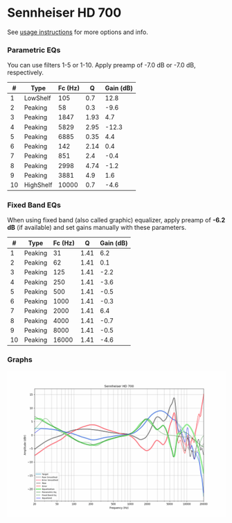 # Sennheiser HD 700
See [usage instructions](https://github.com/jaakkopasanen/AutoEq#usage) for more options and info.

### Parametric EQs
You can use filters 1-5 or 1-10. Apply preamp of -7.0 dB or -7.0 dB, respectively.

|   # | Type      |   Fc (Hz) |    Q |   Gain (dB) |
|-----|-----------|-----------|------|-------------|
|   1 | LowShelf  |       105 | 0.7  |        12.8 |
|   2 | Peaking   |        58 | 0.3  |        -9.6 |
|   3 | Peaking   |      1847 | 1.93 |         4.7 |
|   4 | Peaking   |      5829 | 2.95 |       -12.3 |
|   5 | Peaking   |      6885 | 0.35 |         4.4 |
|   6 | Peaking   |       142 | 2.14 |         0.4 |
|   7 | Peaking   |       851 | 2.4  |        -0.4 |
|   8 | Peaking   |      2998 | 4.74 |        -1.2 |
|   9 | Peaking   |      3881 | 4.9  |         1.6 |
|  10 | HighShelf |     10000 | 0.7  |        -4.6 |

### Fixed Band EQs
When using fixed band (also called graphic) equalizer, apply preamp of **-6.2 dB** (if available) and set gains manually with these parameters.

|   # | Type    |   Fc (Hz) |    Q |   Gain (dB) |
|-----|---------|-----------|------|-------------|
|   1 | Peaking |        31 | 1.41 |         6.2 |
|   2 | Peaking |        62 | 1.41 |         0.1 |
|   3 | Peaking |       125 | 1.41 |        -2.2 |
|   4 | Peaking |       250 | 1.41 |        -3.6 |
|   5 | Peaking |       500 | 1.41 |        -0.5 |
|   6 | Peaking |      1000 | 1.41 |        -0.3 |
|   7 | Peaking |      2000 | 1.41 |         6.4 |
|   8 | Peaking |      4000 | 1.41 |        -0.7 |
|   9 | Peaking |      8000 | 1.41 |        -0.5 |
|  10 | Peaking |     16000 | 1.41 |        -4.6 |

### Graphs
![](./Sennheiser%20HD%20700.png)
